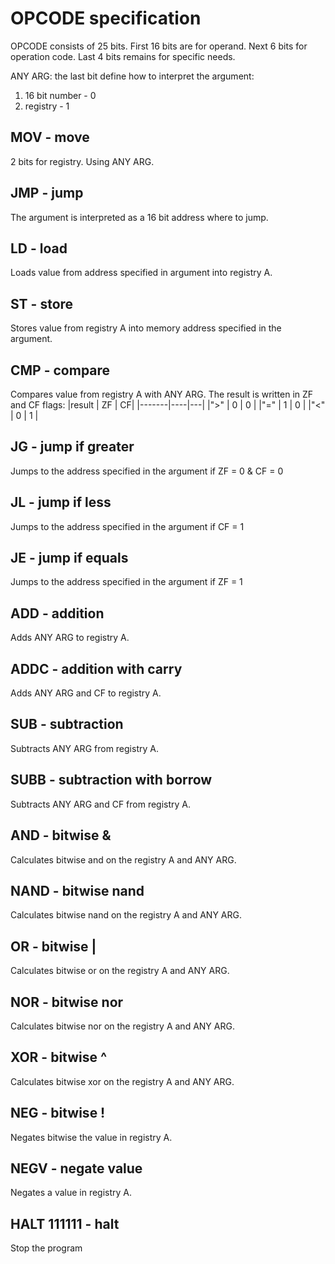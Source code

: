 # OPCODE specification

OPCODE consists of 25 bits. First 16 bits are for operand. Next 6 bits for operation code. Last 4 bits remains for specific needs.

ANY ARG:
the last bit define how to interpret the argument:
1) 16 bit number  - 0
2) registry       - 1

<!-- FIXME: MOV is the only operation that uses all last 4 bits. -->

## MOV - move

2 bits for registry. Using ANY ARG.

## JMP - jump

The argument is interpreted as a 16 bit address where to jump.

## LD - load

Loads value from address specified in argument into registry A.

## ST - store

Stores value from registry A into memory address specified in the argument.

## CMP - compare

Compares value from registry A with ANY ARG. The result is written in ZF and CF flags:
|result | ZF | CF|
|-------|----|---|
|">"    | 0  | 0 |
|"="    | 1  | 0 |
|"<"    | 0  | 1 |

## JG - jump if greater

Jumps to the address specified in the argument if ZF = 0 & CF = 0

## JL - jump if less

Jumps to the address specified in the argument if CF = 1

## JE - jump if equals

Jumps to the address specified in the argument if ZF = 1

## ADD - addition

Adds ANY ARG to registry A.

## ADDC - addition with carry

Adds ANY ARG and CF to registry A.

## SUB - subtraction

Subtracts ANY ARG from registry A.

## SUBB - subtraction with borrow

Subtracts ANY ARG and CF from registry A.

## AND - bitwise &

Calculates bitwise and on the registry A and ANY ARG.

## NAND - bitwise nand

Calculates bitwise nand on the registry A and ANY ARG.

## OR - bitwise |

Calculates bitwise or on the registry A and ANY ARG.

## NOR - bitwise nor

Calculates bitwise nor on the registry A and ANY ARG.

## XOR - bitwise ^

Calculates bitwise xor on the registry A and ANY ARG.

## NEG - bitwise !

Negates bitwise the value in registry A.

## NEGV - negate value

Negates a value in registry A.

<!-- TODO: add shift operations -->

## HALT 111111 - halt

Stop the program
